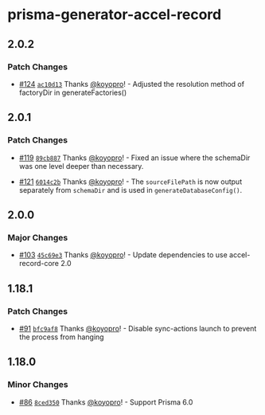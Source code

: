 # prisma-generator-accel-record

## 2.0.2

### Patch Changes

- [#124](https://github.com/koyopro/accella/pull/124) [`ac10d13`](https://github.com/koyopro/accella/commit/ac10d131301ec3aa94c95788b413a8d87ac5da6d) Thanks [@koyopro](https://github.com/koyopro)! - Adjusted the resolution method of factoryDir in generateFactories()

## 2.0.1

### Patch Changes

- [#119](https://github.com/koyopro/accella/pull/119) [`89cb887`](https://github.com/koyopro/accella/commit/89cb88792de7005749bf807d2a5df28ac2cb7b3b) Thanks [@koyopro](https://github.com/koyopro)! - Fixed an issue where the schemaDir was one level deeper than necessary.

- [#121](https://github.com/koyopro/accella/pull/121) [`6014c2b`](https://github.com/koyopro/accella/commit/6014c2b7a7f21b5899b96e0acf2270ecd8f03b46) Thanks [@koyopro](https://github.com/koyopro)! - The `sourceFilePath` is now output separately from `schemaDir` and is used in `generateDatabaseConfig()`.

## 2.0.0

### Major Changes

- [#103](https://github.com/koyopro/accella/pull/103) [`45c69e3`](https://github.com/koyopro/accella/commit/45c69e3df5e040b5eb574b6c6509320e0641f5b5) Thanks [@koyopro](https://github.com/koyopro)! - Update dependencies to use accel-record-core 2.0

## 1.18.1

### Patch Changes

- [#91](https://github.com/koyopro/accella/pull/91) [`bfc9af8`](https://github.com/koyopro/accella/commit/bfc9af847b254b9356e731320355e778261057f2) Thanks [@koyopro](https://github.com/koyopro)! - Disable sync-actions launch to prevent the process from hanging

## 1.18.0

### Minor Changes

- [#86](https://github.com/koyopro/accella/pull/86) [`8ced350`](https://github.com/koyopro/accella/commit/8ced3503e1178292eeef5beea4254258f52faea6) Thanks [@koyopro](https://github.com/koyopro)! - Support Prisma 6.0
